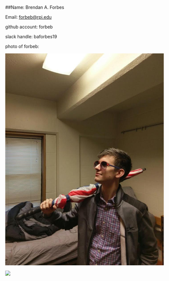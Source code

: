 ##Name: Brendan A. Forbes

Email: forbeb@rpi.edu

github account: forbeb

slack handle: baforbes19 

photo of forbeb: 

![forbeb](images/patriot.jpg)

<img src = "https://github.com/forbeb/images/patriot.jpg" width = "100">